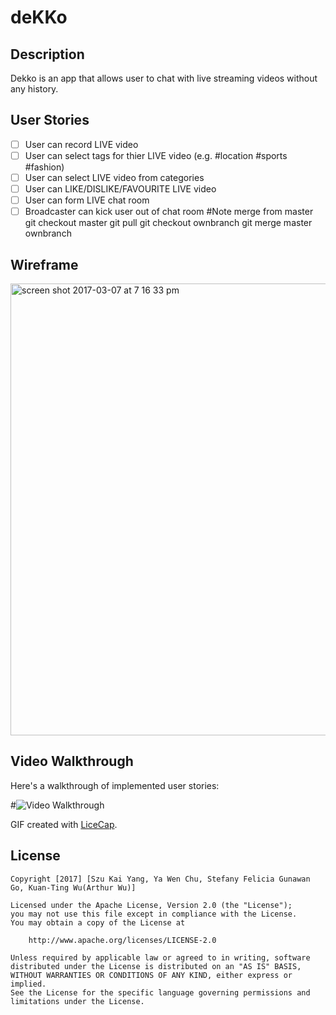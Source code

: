 # deKKo

## Description

Dekko is an app that allows user to chat with live streaming videos without any history.

## User Stories

- [ ] User can record LIVE video
- [ ] User can select tags for thier LIVE video (e.g. #location #sports #fashion)
- [ ] User can select LIVE video from categories
- [ ] User can LIKE/DISLIKE/FAVOURITE LIVE video
- [ ] User can form LIVE chat room
- [ ] Broadcaster can kick user out of chat room
#Note merge from master
git checkout master
git pull
git checkout ownbranch
git merge master ownbranch

## Wireframe

<img width="723" alt="screen shot 2017-03-07 at 7 16 33 pm" src="https://cloud.githubusercontent.com/assets/22183255/23684109/9b45913c-036a-11e7-8812-4d27d0f2e17f.png">



## Video Walkthrough 

Here's a walkthrough of implemented user stories:


#<img src='' title= 'Tumblr Walkthrough' width ='' alt='Video Walkthrough'/>



GIF created with [LiceCap](http://www.cockos.com/licecap/).

## License

    Copyright [2017] [Szu Kai Yang, Ya Wen Chu, Stefany Felicia Gunawan Go, Kuan-Ting Wu(Arthur Wu)]

    Licensed under the Apache License, Version 2.0 (the "License");
    you may not use this file except in compliance with the License.
    You may obtain a copy of the License at

        http://www.apache.org/licenses/LICENSE-2.0

    Unless required by applicable law or agreed to in writing, software
    distributed under the License is distributed on an "AS IS" BASIS,
    WITHOUT WARRANTIES OR CONDITIONS OF ANY KIND, either express or implied.
    See the License for the specific language governing permissions and
    limitations under the License.
